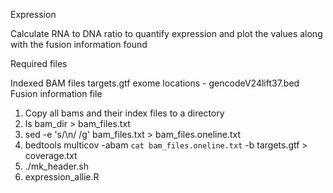 Expression

Calculate RNA to DNA ratio to quantify expression and plot the values along with the fusion information found

Required files

Indexed BAM files
targets.gtf
exome locations - gencodeV24lift37.bed
Fusion information file

1. Copy all bams and their index files to a directory
2. ls bam_dir > bam_files.txt
3. sed -e 's/\n/ /g' bam_files.txt > bam_files.oneline.txt
4. bedtools multicov -abam `cat bam_files.oneline.txt` -b targets.gtf > coverage.txt
5. ./mk_header.sh
6. expression_allie.R
